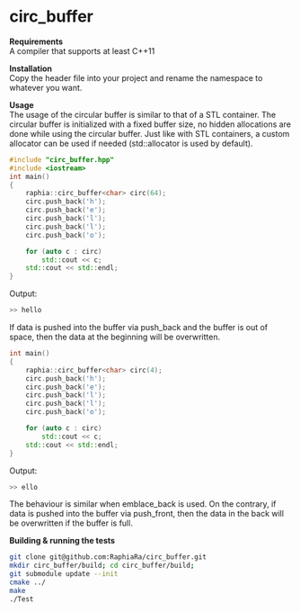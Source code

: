 # circ_buffer
**Requirements**  
A compiler that supports at least C++11

**Installation**  
Copy the header file into your project and rename the namespace to whatever you want.

**Usage**  
The usage of the circular buffer is similar to that of a STL container.
The circular buffer is initialized with a fixed buffer size, no hidden allocations
are done while using the circular buffer. Just like with STL containers, a custom allocator can be used if needed (std::allocator is used by default).
```c++
#include "circ_buffer.hpp"
#include <iostream>
int main()
{
    raphia::circ_buffer<char> circ(64);
    circ.push_back('h');
    circ.push_back('e');
    circ.push_back('l');
    circ.push_back('l');
    circ.push_back('o');

    for (auto c : circ)
        std::cout << c;
    std::cout << std::endl;
}
```
Output:
```bash
>> hello
```

If data is pushed into the buffer via push_back and the buffer is out of space, then
the data at the beginning will be overwritten.

```c++
int main()
{
    raphia::circ_buffer<char> circ(4);
    circ.push_back('h');
    circ.push_back('e');
    circ.push_back('l');
    circ.push_back('l');
    circ.push_back('o');

    for (auto c : circ)
        std::cout << c;
    std::cout << std::endl;
}
```
Output:
```bash
>> ello
```
The behaviour is similar when emblace_back is used.
On the contrary, if data is pushed into the buffer via push_front, then
the data in the back will be overwritten if the buffer is full.

**Building & running the tests**
```bash
git clone git@github.com:RaphiaRa/circ_buffer.git
mkdir circ_buffer/build; cd circ_buffer/build;
git submodule update --init
cmake ../
make
./Test
```

